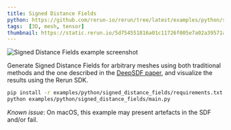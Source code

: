 ```yaml
---
title: Signed Distance Fields
python: https://github.com/rerun-io/rerun/tree/latest/examples/python/signed_distance_fields/main.py
tags:  [3D, mesh, tensor]
thumbnail: https://static.rerun.io/5d754551816a01c11726f005e7a02a39571a11a5_signed_distance_fields_480w.png
---
```


<picture>
  <source media="(max-width: 480px)" srcset="https://static.rerun.io/5d754551816a01c11726f005e7a02a39571a11a5_signed_distance_fields_480w.png">
  <source media="(max-width: 768px)" srcset="https://static.rerun.io/f11337abddb58d9ed010f4a79267ac66984ee224_signed_distance_fields_768w.png">
  <source media="(max-width: 1024px)" srcset="https://static.rerun.io/372e9531c24e02027cc78333497d6fafedfd6916_signed_distance_fields_1024w.png">
  <source media="(max-width: 1200px)" srcset="https://static.rerun.io/d84624aac1a0f9bc95a09729d68a6ef77072dd4f_signed_distance_fields_1200w.png">
  <img src="https://static.rerun.io/99f6a886ed6f41b6a8e9023ba917a98668eaee70_signed_distance_fields_full.png" alt="Signed Distance Fields example screenshot">
</picture>

Generate Signed Distance Fields for arbitrary meshes using both traditional methods and the one described in the [DeepSDF paper](https://arxiv.org/abs/1901.05103), and visualize the results using the Rerun SDK.

```bash
pip install -r examples/python/signed_distance_fields/requirements.txt
python examples/python/signed_distance_fields/main.py
```

_Known issue_: On macOS, this example may present artefacts in the SDF and/or fail.

